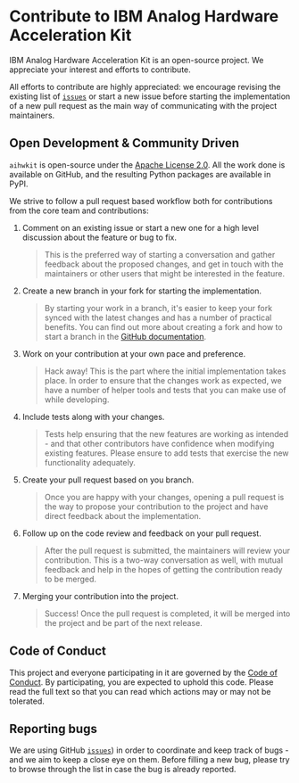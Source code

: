 # Contribute to IBM Analog Hardware Acceleration Kit

IBM Analog Hardware Acceleration Kit is an open-source project. We appreciate
your interest and efforts to contribute.

All efforts to contribute are highly appreciated: we encourage revising the
existing list of [`issues`] or start a new issue before starting the
implementation of a new pull request as the main way of communicating with
the project maintainers.

## Open Development & Community Driven

`aihwkit` is open-source under the [Apache License 2.0]. All the work
done is available on GitHub, and the resulting Python packages are available
in PyPI.

We strive to follow a pull request based workflow both for contributions
from the core team and contributions:

1. Comment on an existing issue or start a new one for a high level discussion
   about the feature or bug to fix.

   > This is the preferred way of starting a conversation and gather feedback
   > about the proposed changes, and get in touch with the maintainers or other
   > users that might be interested in the feature.

2. Create a new branch in your fork for starting the implementation.

   > By starting your work in a branch, it's easier to keep your fork synced
   > with the latest changes and has a number of practical benefits. You can
   > find out more about creating a fork and how to start a branch in the
   > [GitHub documentation].

3. Work on your contribution at your own pace and preference.

   > Hack away! This is the part where the initial implementation takes place.
   > In order to ensure that the changes work as expected, we have a number of
   > helper tools and tests that you can make use of while developing.

4. Include tests along with your changes.

   > Tests help ensuring that the new features are working as intended - and
   > that other contributors have confidence when modifying existing features.
   > Please ensure to add tests that exercise the new functionality adequately.

5. Create your pull request based on you branch.

   > Once you are happy with your changes, opening a pull request is the way
   > to propose your contribution to the project and have direct feedback about
   > the implementation.

6. Follow up on the code review and feedback on your pull request.

   > After the pull request is submitted, the maintainers will review your
   > contribution. This is a two-way conversation as well, with mutual feedback
   > and help in the hopes of getting the contribution ready to
   > be merged.

7. Merging your contribution into the project.

   > Success! Once the pull request is completed, it will be merged into the
   > project and be part of the next release.

## Code of Conduct

This project and everyone participating in it are governed by the
[Code of Conduct]. By participating, you are expected to uphold this code.
Please read the full text so that you can read which actions may or may not be
tolerated.

## Reporting bugs

We are using GitHub [`issues`]) in order to coordinate and keep track of
bugs - and we aim to keep a close eye on them. Before filling a new bug, please
try to browse through the list in case the bug is already reported.

[`issues`]: ../../../issues
[Apache License 2.0]: LICENSE.txt
[Code of Conduct]: CODE_OF_CONDUCT.md
[GitHub documentation]: https://docs.github.com/en/github/getting-started-with-github/fork-a-repo
